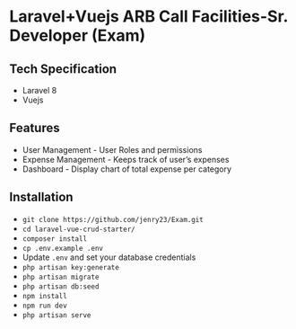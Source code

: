 
# Laravel+Vuejs ARB Call Facilities-Sr. Developer (Exam)

## Tech Specification

- Laravel 8
- Vuejs

## Features
- User Management - User Roles and permissions
- Expense Management - Keeps track of user’s expenses
- Dashboard - Display chart of total expense per category

## Installation

- `git clone https://github.com/jenry23/Exam.git`
- `cd laravel-vue-crud-starter/`
- `composer install`
- `cp .env.example .env`
- Update `.env` and set your database credentials
- `php artisan key:generate`
- `php artisan migrate`
- `php artisan db:seed`
- `npm install`
- `npm run dev`
- `php artisan serve`
